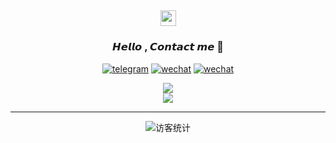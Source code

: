 <!-- 你好啊~ -->
<h2 align="center">
  
  <img src="https://media.giphy.com/media/hvRJCLFzcasrR4ia7z/giphy.gif" width="25px">
</h2>
<div>
  
<!-- 联系方式 -->
  <div align="center">
  
  ### 𝙃𝙚𝙡𝙡𝙤 , 𝘾𝙤𝙣𝙩𝙖𝙘𝙩 𝙢𝙚 💬
  
  <a href="https://t.me/WeiMinal" target="_blank"><img alt="telegram" src="https://img.shields.io/badge/Telegram-5cf.svg?logo=telegram&logoColor=white"></a>
  <a href="https://github.com/WeiMinal/weiminal.github.io/blob/main/weiminal-wechat.jpg?raw=true" target="_blank"><img alt="wechat" src="https://img.shields.io/badge/Wechat-5fcd72.svg?logo=wechat&logoColor=white" /></a>
  <a href="https://space.bilibili.com/35606358/" target="_blank">
   <img alt="wechat" src="https://img.shields.io/badge/Bilibili-ff69b4.svg?logo=bilibili&logoColor=white" /></a>
  </div>
  
<!-- 仓库信息 -->
  <div align="center">
  <img src="https://github-readme-stats.vercel.app/api/top-langs/?username=WeiMinal&layout=compact&count_private=true&show_icons=true&text_color=718096&bg_color=00000000&hide_title=true&hide_border=true" /></div>
</div>
  <div align="center">
  <img src="https://github-readme-stats.vercel.app/api?username=WeiMinal&show_icons=true&text_color=718096&bg_color=00000000&hide_title=false&hide_border=true" />
</div>
  
*****

<div align="center"><img src="https://visitor-badge.glitch.me/badge?page_id=weiminal" alt="访客统计" /></div>

<!--
**WeiMinal/WeiMinal** is a ✨ _special_ ✨ repository because its `README.md` (this file) appears on your GitHub profile.

Here are some ideas to get you started:

- 🔭 I’m currently working on ...
- 🌱 I’m currently learning ...
- 👯 I’m looking to collaborate on ...
- 🤔 I’m looking for help with ...
- 💬 Ask me about ...
- 📫 How to reach me: ...
- 😄 Pronouns: ...
- ⚡ Fun fact: ...
-->
